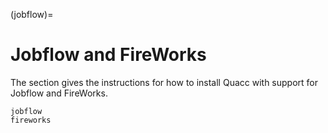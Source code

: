 (jobflow)=

# Jobflow and FireWorks

The section gives the instructions for how to install Quacc with support for Jobflow and FireWorks.

```{toctree}
jobflow
fireworks
```